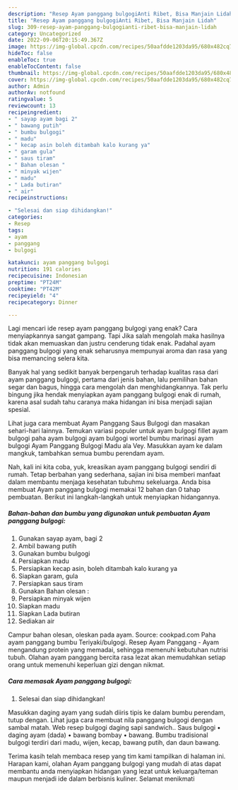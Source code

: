 ```yaml
---
description: "Resep Ayam panggang bulgogiAnti Ribet, Bisa Manjain Lidah"
title: "Resep Ayam panggang bulgogiAnti Ribet, Bisa Manjain Lidah"
slug: 309-resep-ayam-panggang-bulgogianti-ribet-bisa-manjain-lidah
category: Uncategorized
date: 2022-09-06T20:15:49.367Z
image: https://img-global.cpcdn.com/recipes/50aafdde1203da95/680x482cq70/ayam-panggang-bulgogi-foto-resep-utama.jpg
hideToc: false
enableToc: true
enableTocContent: false
thumbnail: https://img-global.cpcdn.com/recipes/50aafdde1203da95/680x482cq70/ayam-panggang-bulgogi-foto-resep-utama.jpg
cover: https://img-global.cpcdn.com/recipes/50aafdde1203da95/680x482cq70/ayam-panggang-bulgogi-foto-resep-utama.jpg
author: Admin
authorAv: notfound
ratingvalue: 5
reviewcount: 13
recipeingredient:
- " sayap ayam bagi 2"
- " bawang putih"
- " bumbu bulgogi"
- " madu"
- " kecap asin boleh ditambah kalo kurang ya"
- " garam gula"
- " saus tiram"
- " Bahan olesan "
- " minyak wijen"
- " madu"
- " Lada butiran"
- " air"
recipeinstructions:

- "Selesai dan siap dihidangkan!"
categories:
- Resep
tags:
- ayam
- panggang
- bulgogi

katakunci: ayam panggang bulgogi 
nutrition: 191 calories
recipecuisine: Indonesian
preptime: "PT24M"
cooktime: "PT42M"
recipeyield: "4"
recipecategory: Dinner

---
```



Lagi mencari ide resep ayam panggang bulgogi yang enak? Cara menyiapkannya sangat gampang. Tapi Jika salah mengolah maka hasilnya tidak akan memuaskan dan justru cenderung tidak enak. Padahal ayam panggang bulgogi yang enak seharusnya mempunyai aroma dan rasa yang bisa memancing selera kita.


Banyak hal yang sedikit banyak berpengaruh terhadap kualitas rasa dari ayam panggang bulgogi, pertama dari jenis bahan, lalu pemilihan bahan segar dan bagus, hingga cara mengolah dan menghidangkannya. Tak perlu bingung jika hendak menyiapkan ayam panggang bulgogi enak di rumah, karena asal sudah tahu caranya maka hidangan ini bisa menjadi sajian spesial.

Lihat juga cara membuat Ayam Panggang Saus Bulgogi dan masakan sehari-hari lainnya. Temukan variasi populer untuk ayam bulgogi fillet ayam bulgogi paha ayam bulgogi ayam bulgogi wortel bumbu marinasi ayam bulgogi Ayam Panggang Bulgogi Madu ala Vey. Masukkan ayam ke dalam mangkuk, tambahkan semua bumbu perendam ayam.


Nah, kali ini kita coba, yuk, kreasikan ayam panggang bulgogi sendiri di rumah. Tetap berbahan yang sederhana, sajian ini bisa memberi manfaat dalam membantu menjaga kesehatan tubuhmu sekeluarga. Anda bisa membuat Ayam panggang bulgogi memakai 12 bahan dan 0 tahap pembuatan. Berikut ini langkah-langkah untuk menyiapkan hidangannya.

<!--inarticleads1-->

##### Bahan-bahan dan bumbu yang digunakan untuk pembuatan Ayam panggang bulgogi:

1. Gunakan  sayap ayam, bagi 2
1. Ambil  bawang putih
1. Gunakan  bumbu bulgogi
1. Persiapkan  madu
1. Persiapkan  kecap asin, boleh ditambah kalo kurang ya
1. Siapkan  garam, gula
1. Persiapkan  saus tiram
1. Gunakan  Bahan olesan :
1. Persiapkan  minyak wijen
1. Siapkan  madu
1. Siapkan  Lada butiran
1. Sediakan  air


Campur bahan olesan, oleskan pada ayam. Source: cookpad.com Paha ayam panggang bumbu Teriyaki/bulgogi. Resep Ayam Panggang - Ayam mengandung protein yang memadai, sehingga memenuhi kebutuhan nutrisi tubuh. Olahan ayam panggang bercita rasa lezat akan memudahkan setiap orang untuk memenuhi keperluan gizi dengan nikmat. 

<!--inarticleads2-->

##### Cara memasak Ayam panggang bulgogi:


1. Selesai dan siap dihidangkan!

Masukkan daging ayam yang sudah diiris tipis ke dalam bumbu perendam, tutup dengan. Lihat juga cara membuat nila panggang bulgogi dengan sambal matah. Web resep bulgogi daging sapi sandwich.. Saus bulgogi • daging ayam (dada) • bawang bombay • bawang. Bumbu tradisional bulgogi terdiri dari madu, wijen, kecap, bawang putih, dan daun bawang. 

Terima kasih telah membaca resep yang tim kami tampilkan di halaman ini. Harapan kami, olahan Ayam panggang bulgogi yang mudah di atas dapat membantu anda menyiapkan hidangan yang lezat untuk keluarga/teman maupun menjadi ide dalam berbisnis kuliner. Selamat menikmati
